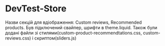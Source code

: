 # DevTest-Store
Назви секцій для вдіображення: Custom reviews, Recommended products.
Був підключений свайпер, шрифти в theme.liquid.
Також були додані файли зі стилями(custom-product-recommendtations.css, custom-reviews.css) і скриптом(sliders.js)
